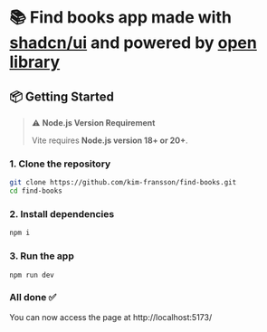 # 📚 Find books app made with [shadcn/ui](https://ui.shadcn.com/) and powered by [open library](https://openlibrary.org/developers/api)

## 📦 Getting Started

> ⚠️ **Node.js Version Requirement**
>
> Vite requires **Node.js version 18+ or 20+**.  

### 1. Clone the repository

```bash
git clone https://github.com/kim-fransson/find-books.git
cd find-books
```

### 2. Install dependencies

```bash
npm i
```

### 3. Run the app

```
npm run dev
```

### All done ✅

You can now access the page at http://localhost:5173/
